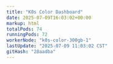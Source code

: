 ```yaml
---
title: "K0s Color Dashboard"
date: 2025-07-09T16:03:02+00:00
markup: html
totalPods: 74
runningPods: 72
workerNode: "k0s-color-300gb-1"
lastUpdate: "2025-07-09 11:03:02 CST"
gitHash: "28aadba"
---
```


<!-- This content is dynamically updated by the DashboardUpdater Operator -->
<!-- The dashboard UI is rendered by Hugo templates and CSS/JS files -->
